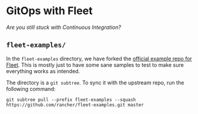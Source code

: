 # GitOps with Fleet

_Are you still stuck with Continuous Integration?_

## `fleet-examples/`

In the `fleet-examples` directory, we have forked the [official example repo for Fleet](https://github.com/rancher/fleet-examples/).
This is mostly just to have some sane samples to test to make sure everything works as intended.

The directory is a `git subtree`.
To sync it with the upstream repo, run the following command:

```console
git subtree pull --prefix fleet-examples --squash https://github.com/rancher/fleet-examples.git master
```
